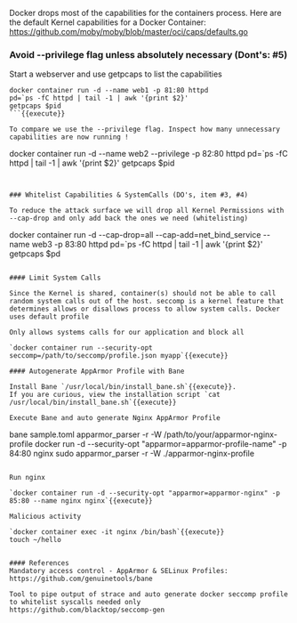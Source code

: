 
Docker drops most of the capabilities for the containers process.
Here are the default Kernel capabilities for  a Docker Container: https://github.com/moby/moby/blob/master/oci/caps/defaults.go

### Avoid --privilege flag unless absolutely necessary (Dont's: #5)

Start a webserver and use getpcaps to list the capabilities

```
docker container run -d --name web1 -p 81:80 httpd
pd=`ps -fC httpd | tail -1 | awk '{print $2}'
getpcaps $pid
```{{execute}}

To compare we use the --privilege flag. Inspect how many unnecessary capabilities are now running !
```
docker container run -d --name web2 --privilege -p 82:80 httpd
pd=`ps -fC httpd | tail -1 | awk '{print $2}'
getpcaps $pid
```{{execute}}


### Whitelist Capabilities & SystemCalls (DO's, item #3, #4)

To reduce the attack surface we will drop all Kernel Permissions with --cap-drop and only add back the ones we need (whitelisting)
```
docker container run -d --cap-drop=all --cap-add=net_bind_service --name web3 -p 83:80 httpd
pd=`ps -fC httpd | tail -1 | awk '{print $2}'
getpcaps $pd
```{{execute}}

#### Limit System Calls

Since the Kernel is shared, container(s) should not be able to call random system calls out of the host. seccomp is a kernel feature that determines allows or disallows process to allow system calls. Docker uses default profile

Only allows systems calls for our application and block all

`docker container run --security-opt  seccomp=/path/to/seccomp/profile.json myapp`{{execute}}

#### Autogenerate AppArmor Profile with Bane

Install Bane `/usr/local/bin/install_bane.sh`{{execute}}.
If you are curious, view the installation script `cat /usr/local/bin/install_bane.sh`{{execute}}

Execute Bane and auto generate Nginx AppArmor Profile

```
bane sample.toml
apparmor_parser -r -W /path/to/your/apparmor-nginx-profile
docker run -d --security-opt  "apparmor=apparmor-profile-name" -p 84:80 nginx
sudo apparmor_parser -r -W ./apparmor-nginx-profile
```{{execute}}

Run nginx

`docker container run -d --security-opt "apparmor=apparmor-nginx" -p 85:80 --name nginx nginx`{{execute}}

Malicious activity

`docker container exec -it nginx /bin/bash`{{execute}}
touch ~/hello


#### References
Mandatory access control - AppArmor & SELinux Profiles: https://github.com/genuinetools/bane

Tool to pipe output of strace and auto generate docker seccomp profile to whitelist syscalls needed only
https://github.com/blacktop/seccomp-gen
